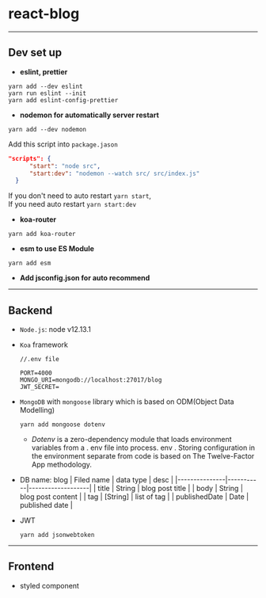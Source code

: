 # react-blog

---
## Dev set up
- **eslint, prettier**
```
yarn add --dev eslint
yarn run eslint --init
yarn add eslint-config-prettier
```

- **nodemon for automatically server restart**

`yarn add --dev nodemon`

Add this script into `package.jason`
```json
"scripts": {
      "start": "node src",
      "start:dev": "nodemon --watch src/ src/index.js"
  }

```
If you don't need to auto restart `yarn start`, <br/>
If you need auto restart `yarn start:dev`

- **koa-router**
```
yarn add koa-router  
```

- **esm to use ES Module**
```
yarn add esm
```

- **Add jsconfig.json for auto recommend**

---
## Backend
* `Node.js`: node v12.13.1
* `Koa` framework
  ```
  //.env file
  
  PORT=4000
  MONGO_URI=mongodb://localhost:27017/blog
  JWT_SECRET= 
  ```
* `MongoDB` with `mongoose` library which is based on ODM(Object Data Modelling)
    ```
    yarn add mongoose dotenv
    ```
    * _Dotenv_ is a zero-dependency module that loads environment variables from a . env file into process. env . Storing configuration in the environment separate from code is based on The Twelve-Factor App methodology.

* DB name: blog
    | Filed name    | data type | desc              |
    |---------------|-----------|-------------------|
    | title         | String    | blog post title   |
    | body          | String    | blog post content |
    | tag           | [String]  | list of tag       |
    | publishedDate | Date      | published date    |

* JWT
  ```
  yarn add jsonwebtoken
  ```

---
## Frontend
* styled component

